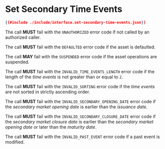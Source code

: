 # Set Secondary Time Events

```json
{{#include ./include/interface.set-secondary-time-events.json}}
```

The call **MUST** fail with the `UNAUTHORIZED` error code if not called by an authorized
caller.

The call **MUST** fail with the `DEFAULTED` error code if the asset is defaulted.

The call **MAY** fail with the `SUSPENDED` error code if the asset operations are
suspended.

The call **MUST** fail with the `INVALID_TIME_EVENTS_LENGTH` error code if the length
of the *time events* is not greater than or equal to `2`.

The call **MUST** fail with the `INVALID_SORTING` error code if the *time events*
are not sorted in strictly ascending order.

The call **MUST** fail with the `INVALID_SECONDARY_OPENING_DATE` error code if the
*secondary market opening date* is earlier than the *issuance date*.

The call **MUST** fail with the `INVALID_SECONDARY_CLOSURE_DATE` error code if the
*secondary market closure date* is earlier than the *secondary market opening date*
or later than the *maturity date*.

The call **MUST** fail with the `INVALID_PAST_EVENT` error code if a past event
is modified.
